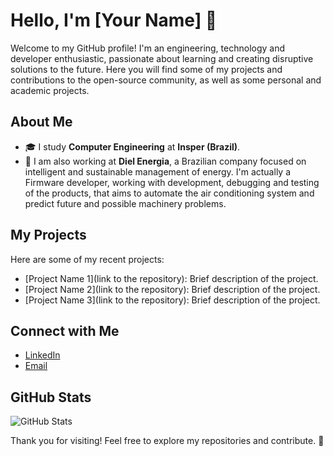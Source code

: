 # Hello, I'm [Your Name] 👋

Welcome to my GitHub profile! I'm an engineering, technology and developer enthusiastic, passionate about learning and creating disruptive solutions to the future. Here you will find some of my projects and contributions to the open-source community, as well as some personal and academic projects.

## About Me

- 🎓 I study **Computer Engineering** at **Insper (Brazil)**.
- 🔭 I am also working at **Diel Energia**, a Brazilian company focused on intelligent and sustainable management of energy. I'm actually a Firmware developer, working with development, debugging and testing of the products, that aims to automate the air conditioning system and predict future and possible machinery problems. 

## My Projects

Here are some of my recent projects:

- [Project Name 1](link to the repository): Brief description of the project.
- [Project Name 2](link to the repository): Brief description of the project.
- [Project Name 3](link to the repository): Brief description of the project.

## Connect with Me

- [LinkedIn](https://www.linkedin.com/in/thomas-chabro/)
- [Email](mailto:tcchabro@gmail.com)

## GitHub Stats

![GitHub Stats](https://github-readme-stats.vercel.app/api?username=your-username&show_icons=true&theme=radical)

Thank you for visiting! Feel free to explore my repositories and contribute. 🚀
